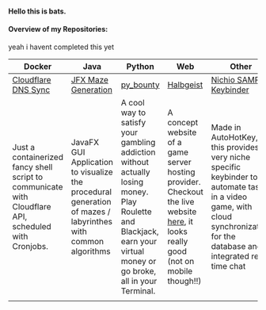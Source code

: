 #### Hello this is bats.

#### Overview of my Repositories:
yeah i havent completed this yet

| Docker     | Java | Python | Web | Other |
|------------|------|--------|-----|-------|
| [Cloudflare DNS Sync](https://github.com/batscs/docker-cloudflare-dns-sync) | [JFX Maze Generation](https://github.com/batscs/JFX-Maze-Generation) | [py_bounty](https://github.com/batscs/py_bounty) | [Halbgeist](https://github.com/batscs/halbgeist-hosting) | [Nichio SAMP Keybinder](https://github.com/batscs/Nichio-Keybinder-for-GTA-SAMP) |
| Just a containerized fancy shell script to communicate with Cloudflare API, scheduled with Cronjobs. | JavaFX GUI Application to visualize the procedural generation of mazes / labyrinthes with common algorithms | A cool way to satisfy your gambling addiction without actually losing money. Play Roulette and Blackjack, earn your virtual money or go broke, all in your Terminal. | A concept website of a game server hosting provider. Checkout the live website [here](https://halbgeist.bats.li/home/), it looks really good (not on mobile though!!) | Made in AutoHotKey, this provides a very niche specific keybinder to automate tasks in a video game, with cloud synchronization for the database and integrated real time chat |
|            |      |        |     |       |
